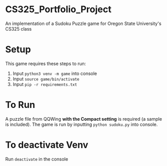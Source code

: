 # CS325_Portfolio_Project
An implementation of a Sudoku Puzzle game for Oregon State University's CS325 class

# Setup
This game requires these steps to run:

1. Input `python3 venv -m game` into console
2. Input `source game/bin/activate`
3. Input `pip -r requirements.txt`

# To Run
A puzzle file from QQWing **with the Compact setting** is required (a sample is included).
The game is run by inputting `python sudoku.py` into console.

# To deactivate Venv
Run `deactivate` in the console
